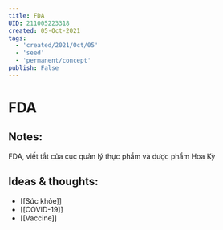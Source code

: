 ```yaml
---
title: FDA
UID: 211005223318
created: 05-Oct-2021
tags:
  - 'created/2021/Oct/05'
  - 'seed'
  - 'permanent/concept'
publish: False
---
```

# FDA

## Notes:
FDA, viết tắt của cục quản lý thực phẩm và dược phẩm Hoa Kỳ

## Ideas & thoughts:
- [[Sức khỏe]]
- [[COVID-19]]
- [[Vaccine]]